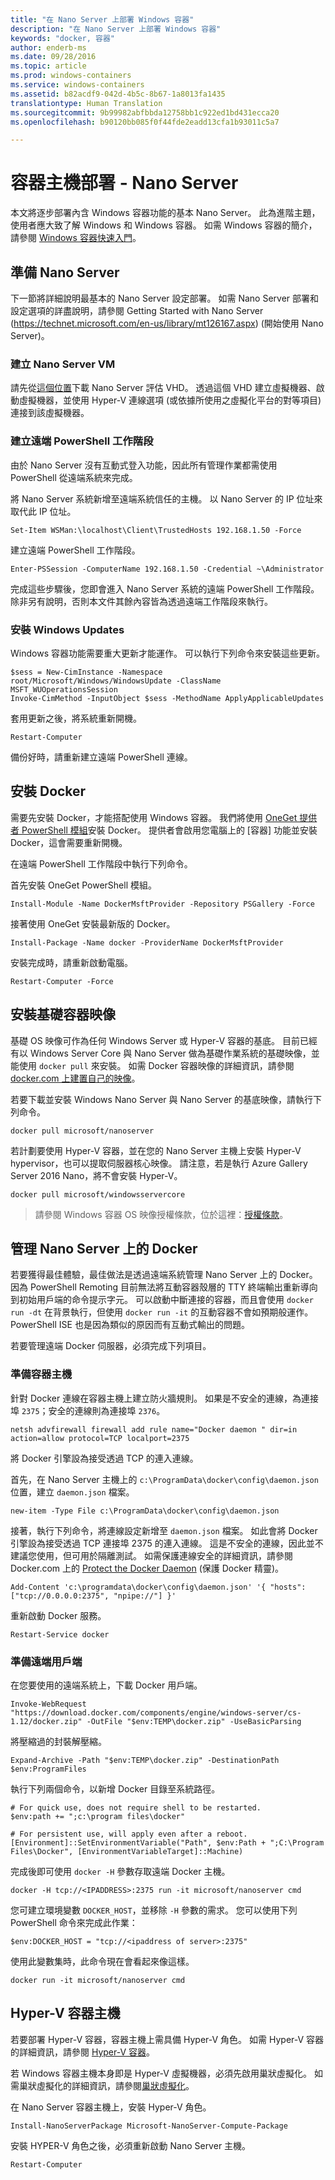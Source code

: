 ```yaml
---
title: "在 Nano Server 上部署 Windows 容器"
description: "在 Nano Server 上部署 Windows 容器"
keywords: "docker, 容器"
author: enderb-ms
ms.date: 09/28/2016
ms.topic: article
ms.prod: windows-containers
ms.service: windows-containers
ms.assetid: b82acdf9-042d-4b5c-8b67-1a8013fa1435
translationtype: Human Translation
ms.sourcegitcommit: 9b99982abfbbda12758bb1c922ed1bd431ecca20
ms.openlocfilehash: b90120bb085f0f44fde2eadd13cfa1b93011c5a7

---
```


# 容器主機部署 - Nano Server

本文將逐步部署內含 Windows 容器功能的基本 Nano Server。 此為進階主題，使用者應大致了解 Windows 和 Windows 容器。 如需 Windows 容器的簡介，請參閱 [Windows 容器快速入門](../quick_start/quick_start.md)。

## 準備 Nano Server

下一節將詳細說明最基本的 Nano Server 設定部署。 如需 Nano Server 部署和設定選項的詳盡說明，請參閱 Getting Started with Nano Server (https://technet.microsoft.com/en-us/library/mt126167.aspx) (開始使用 Nano Server)。

### 建立 Nano Server VM

請先從[這個位置](https://www.microsoft.com/en-us/evalcenter/evaluate-windows-server-2016)下載 Nano Server 評估 VHD。 透過這個 VHD 建立虛擬機器、啟動虛擬機器，並使用 Hyper-V 連線選項 (或依據所使用之虛擬化平台的對等項目) 連接到該虛擬機器。

### 建立遠端 PowerShell 工作階段

由於 Nano Server 沒有互動式登入功能，因此所有管理作業都需使用 PowerShell 從遠端系統來完成。

將 Nano Server 系統新增至遠端系統信任的主機。 以 Nano Server 的 IP 位址來取代此 IP 位址。

```none
Set-Item WSMan:\localhost\Client\TrustedHosts 192.168.1.50 -Force
```

建立遠端 PowerShell 工作階段。

```none
Enter-PSSession -ComputerName 192.168.1.50 -Credential ~\Administrator
```

完成這些步驟後，您即會進入 Nano Server 系統的遠端 PowerShell 工作階段。 除非另有說明，否則本文件其餘內容皆為透過遠端工作階段來執行。

### 安裝 Windows Updates

Windows 容器功能需要重大更新才能運作。 可以執行下列命令來安裝這些更新。

```none
$sess = New-CimInstance -Namespace root/Microsoft/Windows/WindowsUpdate -ClassName MSFT_WUOperationsSession
Invoke-CimMethod -InputObject $sess -MethodName ApplyApplicableUpdates
```

套用更新之後，將系統重新開機。

```none
Restart-Computer
```

備份好時，請重新建立遠端 PowerShell 連線。

## 安裝 Docker

需要先安裝 Docker，才能搭配使用 Windows 容器。 我們將使用 [OneGet 提供者 PowerShell 模組](https://github.com/oneget/oneget)安裝 Docker。 提供者會啟用您電腦上的 [容器] 功能並安裝 Docker，這會需要重新開機。 

在遠端 PowerShell 工作階段中執行下列命令。

首先安裝 OneGet PowerShell 模組。

```none
Install-Module -Name DockerMsftProvider -Repository PSGallery -Force
```

接著使用 OneGet 安裝最新版的 Docker。

```none
Install-Package -Name docker -ProviderName DockerMsftProvider
```

安裝完成時，請重新啟動電腦。

```none
Restart-Computer -Force
```

## 安裝基礎容器映像

基礎 OS 映像可作為任何 Windows Server 或 Hyper-V 容器的基底。 目前已經有以 Windows Server Core 與 Nano Server 做為基礎作業系統的基礎映像，並能使用 `docker pull` 來安裝。 如需 Docker 容器映像的詳細資訊，請參閱 [docker.com 上建置自己的映像](https://docs.docker.com/engine/tutorials/dockerimages/)。

若要下載並安裝 Windows Nano Server 與 Nano Server 的基底映像，請執行下列命令。

```none
docker pull microsoft/nanoserver
```

若計劃要使用 Hyper-V 容器，並在您的 Nano Server 主機上安裝 Hyper-V hypervisor，也可以提取伺服器核心映像。 請注意，若是執行 Azure Gallery Server 2016 Nano，將不會安裝 Hyper-V。

```none
docker pull microsoft/windowsservercore
```

> 請參閱 Windows 容器 OS 映像授權條款，位於這裡：[授權條款](../Images_EULA.md)。

## 管理 Nano Server 上的 Docker

若要獲得最佳體驗，最佳做法是透過遠端系統管理 Nano Server 上的 Docker。 因為 PowerShell Remoting 目前無法將互動容器殼層的 TTY 終端輸出重新導向到初始用戶端的命令提示字元。 可以啟動中斷連接的容器，而且會使用 `docker run -dt` 在背景執行，但使用 `docker run -it` 的互動容器不會如預期般運作。 PowerShell ISE 也是因為類似的原因而有互動式輸出的問題。

若要管理遠端 Docker 伺服器，必須完成下列項目。

### 準備容器主機

針對 Docker 連線在容器主機上建立防火牆規則。 如果是不安全的連線，為連接埠 `2375`；安全的連線則為連接埠 `2376`。

```none
netsh advfirewall firewall add rule name="Docker daemon " dir=in action=allow protocol=TCP localport=2375
```

將 Docker 引擎設為接受透過 TCP 的連入連線。

首先，在 Nano Server 主機上的 `c:\ProgramData\docker\config\daemon.json` 位置，建立 `daemon.json` 檔案。

```none
new-item -Type File c:\ProgramData\docker\config\daemon.json
```

接著，執行下列命令，將連線設定新增至 `daemon.json` 檔案。 如此會將 Docker 引擎設為接受透過 TCP 連接埠 2375 的連入連線。 這是不安全的連線，因此並不建議您使用，但可用於隔離測試。 如需保護連線安全的詳細資訊，請參閱 Docker.com 上的 [Protect the Docker Daemon](https://docs.docker.com/engine/security/https/) (保護 Docker 精靈)。

```none
Add-Content 'c:\programdata\docker\config\daemon.json' '{ "hosts": ["tcp://0.0.0.0:2375", "npipe://"] }'
```

重新啟動 Docker 服務。

```none
Restart-Service docker
```

### 準備遠端用戶端

在您要使用的遠端系統上，下載 Docker 用戶端。

```none
Invoke-WebRequest "https://download.docker.com/components/engine/windows-server/cs-1.12/docker.zip" -OutFile "$env:TEMP\docker.zip" -UseBasicParsing
```

將壓縮過的封裝解壓縮。

```none
Expand-Archive -Path "$env:TEMP\docker.zip" -DestinationPath $env:ProgramFiles
```

執行下列兩個命令，以新增 Docker 目錄至系統路徑。

```none
# For quick use, does not require shell to be restarted.
$env:path += ";c:\program files\docker"

# For persistent use, will apply even after a reboot. 
[Environment]::SetEnvironmentVariable("Path", $env:Path + ";C:\Program Files\Docker", [EnvironmentVariableTarget]::Machine)
```

完成後即可使用 `docker -H` 參數存取遠端 Docker 主機。

```none
docker -H tcp://<IPADDRESS>:2375 run -it microsoft/nanoserver cmd
```

您可建立環境變數 `DOCKER_HOST`，並移除 `-H` 參數的需求。 您可以使用下列 PowerShell 命令來完成此作業：

```none
$env:DOCKER_HOST = "tcp://<ipaddress of server>:2375"
```

使用此變數集時，此命令現在會看起來像這樣。

```none
docker run -it microsoft/nanoserver cmd
```

## Hyper-V 容器主機

若要部署 Hyper-V 容器，容器主機上需具備 Hyper-V 角色。 如需 Hyper-V 容器的詳細資訊，請參閱 [Hyper-V 容器](../management/hyperv_container.md)。

若 Windows 容器主機本身即是 Hyper-V 虛擬機器，必須先啟用巢狀虛擬化。 如需巢狀虛擬化的詳細資訊，請參閱[巢狀虛擬化](https://msdn.microsoft.com/en-us/virtualization/hyperv_on_windows/user_guide/nesting)。


在 Nano Server 容器主機上，安裝 Hyper-V 角色。

```none
Install-NanoServerPackage Microsoft-NanoServer-Compute-Package
```

安裝 HYPER-V 角色之後，必須重新啟動 Nano Server 主機。

```none
Restart-Computer
```



<!--HONumber=Nov16_HO2-->



